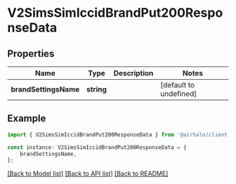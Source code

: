# V2SimsSimIccidBrandPut200ResponseData


## Properties

Name | Type | Description | Notes
------------ | ------------- | ------------- | -------------
**brandSettingsName** | **string** |  | [default to undefined]

## Example

```typescript
import { V2SimsSimIccidBrandPut200ResponseData } from '@airhalo/client';

const instance: V2SimsSimIccidBrandPut200ResponseData = {
    brandSettingsName,
};
```

[[Back to Model list]](../README.md#documentation-for-models) [[Back to API list]](../README.md#documentation-for-api-endpoints) [[Back to README]](../README.md)
